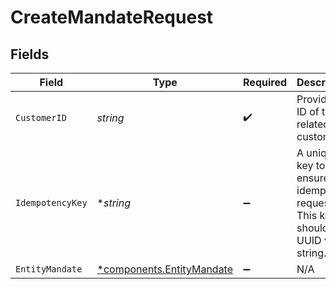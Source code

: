 # CreateMandateRequest


## Fields

| Field                                                                            | Type                                                                             | Required                                                                         | Description                                                                      | Example                                                                          |
| -------------------------------------------------------------------------------- | -------------------------------------------------------------------------------- | -------------------------------------------------------------------------------- | -------------------------------------------------------------------------------- | -------------------------------------------------------------------------------- |
| `CustomerID`                                                                     | *string*                                                                         | :heavy_check_mark:                                                               | Provide the ID of the related customer.                                          | cst_5B8cwPMGnU                                                                   |
| `IdempotencyKey`                                                                 | **string*                                                                        | :heavy_minus_sign:                                                               | A unique key to ensure idempotent requests. This key should be a UUID v4 string. | 123e4567-e89b-12d3-a456-426                                                      |
| `EntityMandate`                                                                  | [*components.EntityMandate](../../models/components/entitymandate.md)            | :heavy_minus_sign:                                                               | N/A                                                                              |                                                                                  |